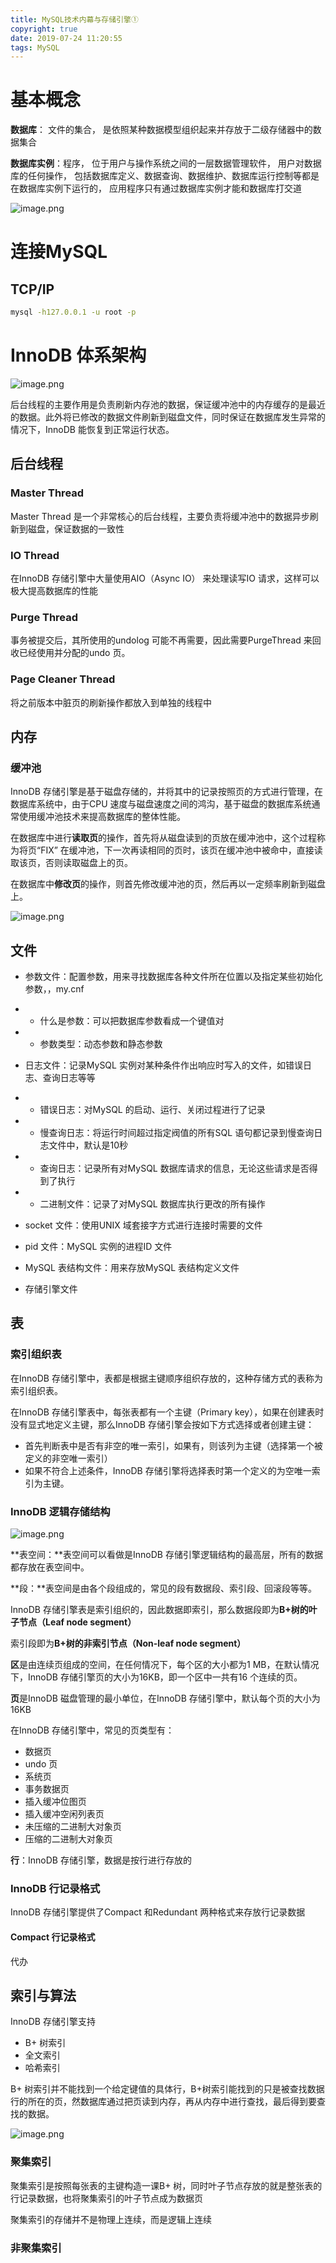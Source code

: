 ```yaml
---
title: MySQL技术内幕与存储引擎①
copyright: true
date: 2019-07-24 11:20:55
tags: MySQL
---
```


# 基本概念

**数据库**： 文件的集合， 是依照某种数据模型组织起来并存放于二级存储器中的数据集合

**数据库实例**：程序， 位于用户与操作系统之间的一层数据管理软件， 用户对数据库的任何操作， 包括数据库定义、数据查询、数据维护、数据库运行控制等都是在数据库实例下运行的， 应用程序只有通过数据库实例才能和数据库打交道


![image.png](https://upload-images.jianshu.io/upload_images/13918038-eaf94c0cd303d3f4.png?imageMogr2/auto-orient/strip%7CimageView2/2/w/1240)

# 连接MySQL

## TCP/IP

```bash
mysql -h127.0.0.1 -u root -p
```

# InnoDB 体系架构

![image.png](https://upload-images.jianshu.io/upload_images/13918038-fcfead69c2fc40a6.png?imageMogr2/auto-orient/strip%7CimageView2/2/w/1240)

后台线程的主要作用是负责刷新内存池的数据，保证缓冲池中的内存缓存的是最近的数据。此外将已修改的数据文件刷新到磁盘文件，同时保证在数据库发生异常的情况下，InnoDB 能恢复到正常运行状态。

## 后台线程

### Master Thread
Master Thread 是一个非常核心的后台线程，主要负责将缓冲池中的数据异步刷新到磁盘，保证数据的一致性

### IO Thread
在InnoDB 存储引擎中大量使用AIO（Async IO） 来处理读写IO 请求，这样可以极大提高数据库的性能

### Purge Thread
事务被提交后，其所使用的undolog 可能不再需要，因此需要PurgeThread 来回收已经使用并分配的undo 页。

### Page Cleaner Thread
将之前版本中脏页的刷新操作都放入到单独的线程中

## 内存

### 缓冲池
InnoDB 存储引擎是基于磁盘存储的，并将其中的记录按照页的方式进行管理，在数据库系统中，由于CPU 速度与磁盘速度之间的鸿沟，基于磁盘的数据库系统通常使用缓冲池技术来提高数据库的整体性能。

在数据库中进行**读取页**的操作，首先将从磁盘读到的页放在缓冲池中，这个过程称为将页“FIX” 在缓冲池，下一次再读相同的页时，该页在缓冲池中被命中，直接读取该页，否则读取磁盘上的页。

在数据库中**修改页**的操作，则首先修改缓冲池的页，然后再以一定频率刷新到磁盘上。

![image.png](https://upload-images.jianshu.io/upload_images/13918038-bc7ca51f7794f201.png?imageMogr2/auto-orient/strip%7CimageView2/2/w/1240)

## 文件

- 参数文件：配置参数，用来寻找数据库各种文件所在位置以及指定某些初始化参数，，my.cnf

- - 什么是参数：可以把数据库参数看成一个键值对

- - 参数类型：动态参数和静态参数

- 日志文件：记录MySQL 实例对某种条件作出响应时写入的文件，如错误日志、查询日志等等
- - 错误日志：对MySQL 的启动、运行、关闭过程进行了记录
- - 慢查询日志：将运行时间超过指定阀值的所有SQL 语句都记录到慢查询日志文件中，默认是10秒
- - 查询日志：记录所有对MySQL 数据库请求的信息，无论这些请求是否得到了执行
- - 二进制文件：记录了对MySQL 数据库执行更改的所有操作
- socket 文件：使用UNIX 域套接字方式进行连接时需要的文件
- pid 文件：MySQL 实例的进程ID 文件
- MySQL 表结构文件：用来存放MySQL 表结构定义文件
- 存储引擎文件

## 表

### 索引组织表

在InnoDB 存储引擎中，表都是根据主键顺序组织存放的，这种存储方式的表称为索引组织表。

在InnoDB 存储引擎表中，每张表都有一个主键（Primary key），如果在创建表时没有显式地定义主键，那么InnoDB 存储引擎会按如下方式选择或者创建主键：
- 首先判断表中是否有非空的唯一索引，如果有，则该列为主键（选择第一个被定义的非空唯一索引）
- 如果不符合上述条件，InnoDB 存储引擎将选择表时第一个定义的为空唯一索引为主键。

### InnoDB 逻辑存储结构

![image.png](https://upload-images.jianshu.io/upload_images/13918038-e72aea911f83c4a0.png?imageMogr2/auto-orient/strip%7CimageView2/2/w/1240)

**表空间：**表空间可以看做是InnoDB 存储引擎逻辑结构的最高层，所有的数据都存放在表空间中。

**段：**表空间是由各个段组成的，常见的段有数据段、索引段、回滚段等等。

InnoDB 存储引擎表是索引组织的，因此数据即索引，那么数据段即为**B+树的叶子节点（Leaf node segment）**

索引段即为**B+树的非索引节点（Non-leaf node segment）**

**区**是由连续页组成的空间，在任何情况下，每个区的大小都为1 MB，在默认情况下，InnoDB 存储引擎页的大小为16KB，即一个区中一共有16 个连续的页。

**页**是InnoDB 磁盘管理的最小单位，在InnoDB 存储引擎中，默认每个页的大小为16KB

在InnoDB 存储引擎中，常见的页类型有：
- 数据页
- undo 页
- 系统页
- 事务数据页
- 插入缓冲位图页
- 插入缓冲空闲列表页
- 未压缩的二进制大对象页
- 压缩的二进制大对象页

**行**：InnoDB 存储引擎，数据是按行进行存放的

### InnoDB 行记录格式

InnoDB 存储引擎提供了Compact 和Redundant 两种格式来存放行记录数据

#### Compact 行记录格式
代办

## 索引与算法

InnoDB 存储引擎支持
- B+ 树索引
- 全文索引
- 哈希索引

B+ 树索引并不能找到一个给定键值的具体行，B+树索引能找到的只是被查找数据行的所在的页，然数据库通过把页读到内存，再从内存中进行查找，最后得到要查找的数据。

![image.png](https://upload-images.jianshu.io/upload_images/13918038-5c0053b9eedc45f5.png?imageMogr2/auto-orient/strip%7CimageView2/2/w/1240)


### 聚集索引
聚集索引是按照每张表的主键构造一课B+ 树，同时叶子节点存放的就是整张表的行记录数据，也将聚集索引的叶子节点成为数据页

聚集索引的存储并不是物理上连续，而是逻辑上连续

### 非聚集索引
